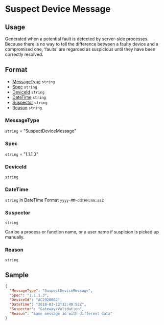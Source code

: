 # Suspect Device Message
## Usage
Generated when a potential fault is detected by server-side processes. Because there is no way to tell the difference between a faulty device and a compromised one, ‘faults’ are regarded as suspicious until they have been correctly resolved.
## Format
* [MessageType](#messagetype) ```string```
* [Spec](#spec) ```string```
* [DeviceId](#deviceid) ```string```
* [DateTime](#datetime) ```string```
* [Suspector](#suspector) ```string```
* [Reason](#reason) ```string```
### MessageType
```string``` = "SuspectDeviceMessage"
### Spec
```string``` = "1.1.1.3"
### DeviceId
```string``` 
### DateTime
```string``` in DateTime Format ```yyyy-MM-ddTHH:mm:ssZ```
### Suspector
```string```

Can be a process or function name, or a user name if suspicion is picked up manually.
### Reason
```string```

## Sample
```JSON
{
  "MessageType": "SuspectDeviceMessage",
  "Spec": "1.1.1.3",
  "DeviceId": "AC2920002",
  "DateTime": "2018-03-12T12:40:52Z",
  "Suspector": "Gateway/Validation",
  "Reason": "Same message id with different data"
}
```
